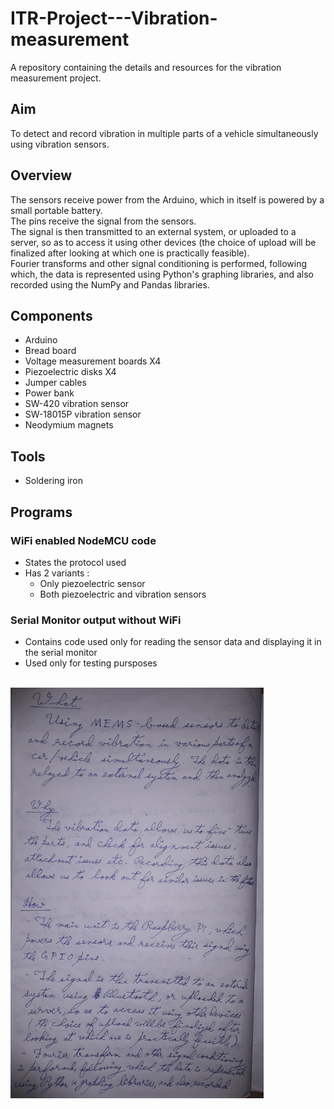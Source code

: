 # ITR-Project---Vibration-measurement
A repository containing the details and resources for the vibration measurement project.

## Aim
To detect and record vibration in multiple parts of a vehicle simultaneously using vibration sensors.

## Overview 
The sensors receive power from the Arduino, which in itself is powered by a small portable battery.<br>
The pins receive the signal from the sensors.<br>
The signal is then transmitted to an external system, or uploaded to a server, so as to access it using other devices (the choice of upload will be finalized after looking at which one is practically feasible).<br>
Fourier transforms and other signal conditioning is performed, following which, the data is represented using Python's graphing libraries, and also recorded using the NumPy and Pandas libraries. 

## Components
- Arduino
- Bread board
- Voltage measurement boards X4
- Piezoelectric disks X4
- Jumper cables
- Power bank
- SW-420 vibration sensor
- SW-18015P vibration sensor
- Neodymium magnets

## Tools
- Soldering iron

## Programs
### WiFi enabled NodeMCU code
- States the protocol used
- Has 2 variants : 
  - Only piezoelectric sensor
  - Both piezoelectric and vibration sensors

### Serial Monitor output without WiFi
- Contains code used only for reading the sensor data and displaying it in the serial monitor 
- Used only for testing pursposes

<br>
<img src="https://github.com/Tejal-V-Shetty/ITR-Project---Vibration-measurement/blob/main/Assets/ITR_Project_Details.jpg" alt="Lumen Alert" width=405>
